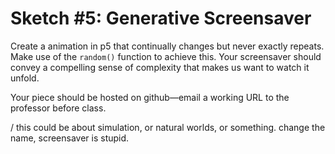 # Sketch #5: Generative Screensaver

Create a animation in p5 that continually changes but never exactly repeats. Make use of the `random()` function to achieve this. Your screensaver should convey a compelling sense of complexity that makes us want to watch it unfold.

Your piece should be hosted on github—email a working URL to the professor before class.



/
this could be about simulation, or natural worlds, or something. change the name, screensaver is stupid.

